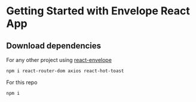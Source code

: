 # Getting Started with Envelope React App

## Download dependencies

For any other project using [react-envelope](https://github.com/aexra/react-envelope)
```bash
npm i react-router-dom axios react-hot-toast
```

For this repo
```bash
npm i
```